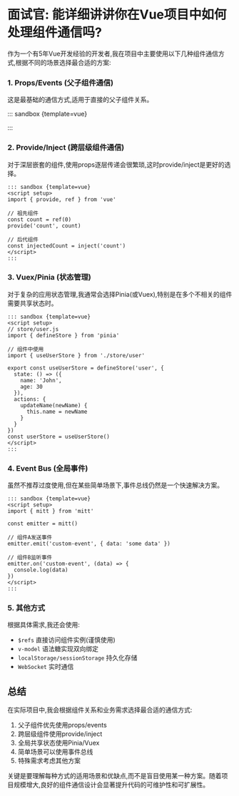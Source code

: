 # 面试官: 能详细讲讲你在Vue项目中如何处理组件通信吗?

作为一个有5年Vue开发经验的开发者,我在项目中主要使用以下几种组件通信方式,根据不同的场景选择最合适的方案:

### 1. Props/Events (父子组件通信)

这是最基础的通信方式,适用于直接的父子组件关系。

::: sandbox {template=vue}
<script setup>
// 子组件
const props = defineProps(['message'])
const emit = defineEmits(['update'])

function handleClick() {
  emit('update', 'New message from child')
}
</script>

<template>
  <div>
    <p>接收父组件消息: {{ message }}</p>
    <button @click="handleClick">向父组件发送消息</button>
  </div>
</template>
:::

### 2. Provide/Inject (跨层级组件通信)

对于深层嵌套的组件,使用props逐层传递会很繁琐,这时provide/inject是更好的选择。

```vue
::: sandbox {template=vue}
<script setup>
import { provide, ref } from 'vue'

// 祖先组件
const count = ref(0)
provide('count', count)

// 后代组件
const injectedCount = inject('count')
</script>
:::
```

### 3. Vuex/Pinia (状态管理)

对于复杂的应用状态管理,我通常会选择Pinia(或Vuex),特别是在多个不相关的组件需要共享状态时。

```vue
::: sandbox {template=vue}
<script setup>
// store/user.js
import { defineStore } from 'pinia'

// 组件中使用
import { useUserStore } from './store/user'

export const useUserStore = defineStore('user', {
  state: () => ({
    name: 'John',
    age: 30
  }),
  actions: {
    updateName(newName) {
      this.name = newName
    }
  }
})
const userStore = useUserStore()
</script>
:::
```

### 4. Event Bus (全局事件)

虽然不推荐过度使用,但在某些简单场景下,事件总线仍然是一个快速解决方案。

```vue
::: sandbox {template=vue}
<script setup>
import { mitt } from 'mitt'

const emitter = mitt()

// 组件A发送事件
emitter.emit('custom-event', { data: 'some data' })

// 组件B监听事件
emitter.on('custom-event', (data) => {
  console.log(data)
})
</script>
:::
```

### 5. 其他方式

根据具体需求,我还会使用:
- `$refs` 直接访问组件实例(谨慎使用)
- `v-model` 语法糖实现双向绑定
- `localStorage/sessionStorage` 持久化存储
- `WebSocket` 实时通信

## 总结

在实际项目中,我会根据组件关系和业务需求选择最合适的通信方式:
1. 父子组件优先使用props/events
2. 跨层级组件使用provide/inject
3. 全局共享状态使用Pinia/Vuex
4. 简单场景可以使用事件总线
5. 特殊需求考虑其他方案

关键是要理解每种方式的适用场景和优缺点,而不是盲目使用某一种方案。随着项目规模增大,良好的组件通信设计会显著提升代码的可维护性和可扩展性。

